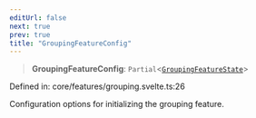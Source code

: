 ```yaml
---
editUrl: false
next: true
prev: true
title: "GroupingFeatureConfig"
---
```


> **GroupingFeatureConfig**: `Partial`\<[`GroupingFeatureState`](/api/type-aliases/groupingfeaturestate/)\>

Defined in: core/features/grouping.svelte.ts:26

Configuration options for initializing the grouping feature.
